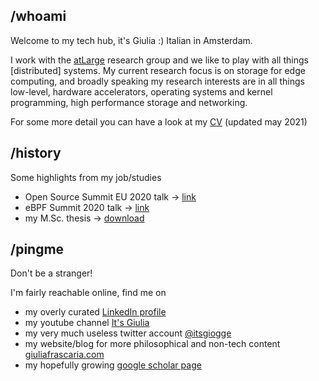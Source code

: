 ## /whoami

Welcome to my tech hub, it's Giulia :) Italian in Amsterdam.

I work with the [atLarge](https://atlarge-research.com/) research group and we like to play with all things [distributed] systems. My current research focus is on storage for edge computing, and broadly speaking my research interests are in all things low-level, hardware accelerators, operating systems and kernel programming, high performance storage and networking. 

For some more detail you can have a look at my [CV](./CVgithub.pdf) (updated may 2021)

## /history
Some highlights from my job/studies
- Open Source Summit EU 2020 talk -> [link](https://www.youtube.com/watch?v=jtkfjPUrfZQ)
- eBPF Summit 2020 talk -> [link](https://www.youtube.com/watch?v=qEtDoHWYrhA)
- my M.Sc. thesis -> [download](./thesis.pdf)

## /pingme

Don't be a stranger!

I'm fairly reachable online, find me on 
- my overly curated [LinkedIn profile](https://www.linkedin.com/in/giulia-frascaria/)
- my youtube channel [It's Giulia](https://www.youtube.com/channel/UCXFC4SbTEceoCMHLx7PuJ5w)
- my very much useless twitter account [@itsgiogge](https://twitter.com/itsgiogge)
- my website/blog for more philosophical and non-tech content [giuliafrascaria.com](https://giuliafrascaria.com/)
- my hopefully growing [google scholar page](https://scholar.google.com/citations?user=i2rsiy8AAAAJ&hl=en&oi=ao)
